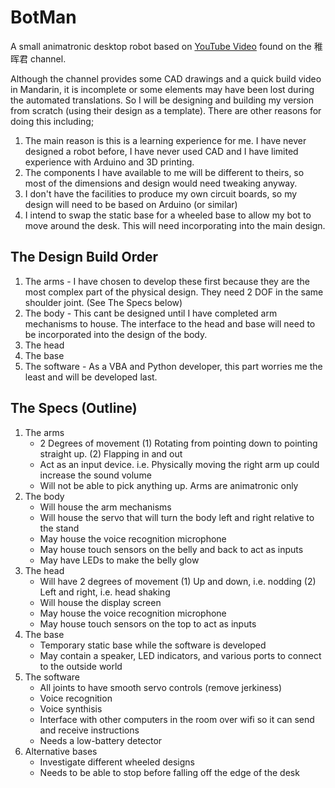 # BotMan
A small animatronic desktop robot based on [YouTube Video](https://www.youtube.com/watch?v=FmKTiH5Lca4) found on the 稚晖君 channel.

Although the channel provides some CAD drawings and a quick build video in Mandarin, it is incomplete or some elements may have been lost during the automated translations. So I will be designing and building my version from scratch (using their design as a template). There are other reasons for doing this including;

1. The main reason is this is a learning experience for me. I have never designed a robot before, I have never used CAD and I have limited experience with Arduino and 3D printing.
2. The components I have available to me will be different to theirs, so most of the dimensions and design would need tweaking anyway.
3. I don't have the facilities to produce my own circuit boards, so my design will need to be based on Arduino (or similar)
4. I intend to swap the static base for a wheeled base to allow my bot to move around the desk. This will need incorporating into the main design.

## The Design Build Order
1. The arms - I have chosen to develop these first because they are the most complex part of the physical design. They need 2 DOF in the same shoulder joint. (See The Specs below)
2. The body - This cant be designed until I have completed arm mechanisms to house. The interface to the head and base will need to be incorporated into the design of the body.
3. The head
4. The base
5. The software - As a VBA and Python developer, this part worries me the least and will be developed last.

## The Specs (Outline)
1. The arms
   - 2 Degrees of movement (1) Rotating from pointing down to pointing straight up. (2) Flapping in and out
   - Act as an input device. i.e. Physically moving the right arm up could increase the sound volume
   - Will not be able to pick anything up. Arms are animatronic only
3. The body
   - Will house the arm mechanisms
   - Will house the servo that will turn the body left and right relative to the stand
   - May house the voice recognition microphone
   - May house touch sensors on the belly and back to act as inputs
   - May have LEDs to make the belly glow
5. The head
   - Will have 2 degrees of movement (1) Up and down, i.e. nodding (2) Left and right, i.e. head shaking
   - Will house the display screen
   - May house the voice recognition microphone
   - May house touch sensors on the top to act as inputs
7. The base
   - Temporary static base while the software is developed
   - May contain a speaker, LED indicators, and various ports to connect to the outside world
9. The software
   - All joints to have smooth servo controls (remove jerkiness)
   - Voice recognition
   - Voice synthisis 
   - Interface with other computers in the room over wifi so it can send and receive instructions
   - Needs a low-battery detector
11. Alternative bases
    - Investigate different wheeled designs
    - Needs to be able to stop before falling off the edge of the desk
